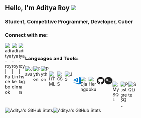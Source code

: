 ## Hello, I'm Aditya Roy <img src="https://raw.githubusercontent.com/MartinHeinz/MartinHeinz/master/wave.gif" width="30px">
### Student, Competitive Programmer, Developer, Cuber

### Connect with me:

<a href="https://www.facebook.com/2017ROYA02">
<img align="left" alt="aditya-roy | Facebook" width="22px" src="https://upload.wikimedia.org/wikipedia/commons/4/44/Facebook_Logo.png" />
</a>
<a href="https://www.linkedin.com/in/aditya-roy-b59ba386/">
<img align="left" alt="aditya-roy | LinkedIn" width="22px" src="https://image.flaticon.com/icons/png/512/174/174857.png" />
</a>
<a href="https://www.instagram.com/__._adi_.__/">
<img align="left" alt="aditya-roy | Instagram" width="22px" src="http://assets.stickpng.com/images/580b57fcd9996e24bc43c521.png" />
</a
<br/>
<br />

### Languages and Tools:
<img align="left" alt="Java" width="26px" src="https://cdn.freebiesupply.com/logos/thumbs/2x/java-4-logo.png" />
<img align="left" alt="Python" width="26px" src="https://upload.wikimedia.org/wikipedia/commons/thumb/c/c3/Python-logo-notext.svg/600px-Python-logo-notext.svg.png" />
<img align="left" alt="Python" width="26px" src="https://upload.wikimedia.org/wikipedia/commons/thumb/1/18/ISO_C%2B%2B_Logo.svg/306px-ISO_C%2B%2B_Logo.svg.png" />
<br>
<img align="left" alt="HTML" width="26px" src="https://iconape.com/wp-content/files/im/353223/svg/html5-without-wordmark-color.svg" />
<img align="left" alt="CSS" width="26px" src="https://upload.wikimedia.org/wikipedia/commons/thumb/d/d5/CSS3_logo_and_wordmark.svg/1200px-CSS3_logo_and_wordmark.svg.png" />
<img align="left" alt="JS" width="26px" src="https://cdn.freebiesupply.com/logos/large/2x/logo-javascript-logo-png-transparent.png" />
<br>
<img align="left" alt="Visual Studio Code" width="26px" src="https://raw.githubusercontent.com/github/explore/80688e429a7d4ef2fca1e82350fe8e3517d3494d/topics/visual-studio-code/visual-studio-code.png" />
<img align="left" alt="Django" width="26px" src="https://cdn.worldvectorlogo.com/logos/django-community.svg" />
<img align="left" alt="Heroku" width="26px" src="https://www.nicepng.com/png/full/223-2233246_heroku-logo-salesforce-heroku.png" />
<img align="left" alt="GitHub" width="26px" src="https://raw.githubusercontent.com/github/explore/78df643247d429f6cc873026c0622819ad797942/topics/github/github.png" />
<img align="left" alt="Terminal" width="26px" src="https://raw.githubusercontent.com/github/explore/80688e429a7d4ef2fca1e82350fe8e3517d3494d/topics/terminal/terminal.png" />
<br>
<img align="left" alt="MySQL" width="26px" src="https://brandslogos.com/wp-content/uploads/images/large/mysql-logo-1.png" />
<img align="left" alt="PostgreSQL" width="26px" src="https://i2.wp.com/linuxmeditation.com/wp-content/uploads/2021/03/postgresql.png?fit=794%2C1123&ssl=1" />
<img align="left" alt="SQLite" width="26px" src="https://upload.wikimedia.org/wikipedia/commons/thumb/9/97/Sqlite-square-icon.svg/1200px-Sqlite-square-icon.svg.png" />
<br>
<br>

</details>

<br>
<img align="left" alt="Aditya's GitHub Stats" src="https://github-readme-stats.vercel.app/api?username=codenamecypher&show_icons=true&theme=tokyonight" />

<img align="left" alt="Aditya's GitHub Stats" src="https://github-readme-stats.vercel.app/api/top-langs/?username=CodenameCypher&layout=compact&show_icons=true&hide_border=true" />
